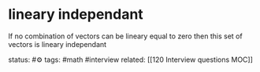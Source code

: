 # lineary independant
 If no combination of vectors can be lineary equal to zero then this set of vectors is lineary independant



status: #⚙️ 
tags: #math #interview 
related: [[120 Interview questions MOC]]